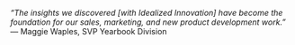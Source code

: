 *“The insights we discovered [with Idealized Innovation] have become the foundation for our sales, marketing, and new product development work.”* — Maggie Waples, SVP Yearbook Division 